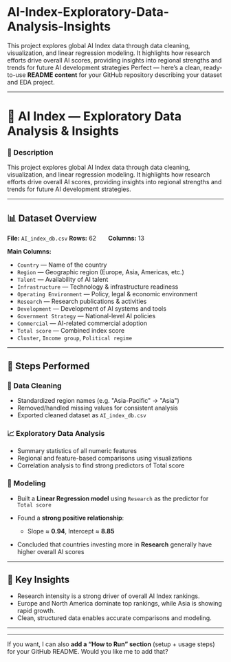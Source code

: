 # AI-Index-Exploratory-Data-Analysis-Insights
This project explores global AI Index data through data cleaning, visualization, and linear regression modeling. It highlights how research efforts drive overall AI scores, providing insights into regional strengths and trends for future AI development strategies
Perfect — here’s a clean, ready-to-use **README content** for your GitHub repository describing your dataset and EDA project.

---

# 📑 AI Index — Exploratory Data Analysis & Insights

### 📌 Description

This project explores global AI Index data through data cleaning, visualization, and linear regression modeling. It highlights how research efforts drive overall AI scores, providing insights into regional strengths and trends for future AI development strategies.

---

## 📊 Dataset Overview

**File:** `AI_index_db.csv`
**Rows:** 62  **Columns:** 13

**Main Columns:**

* `Country` — Name of the country
* `Region` — Geographic region (Europe, Asia, Americas, etc.)
* `Talent` — Availability of AI talent
* `Infrastructure` — Technology & infrastructure readiness
* `Operating Environment` — Policy, legal & economic environment
* `Research` — Research publications & activities
* `Development` — Development of AI systems and tools
* `Government Strategy` — National-level AI policies
* `Commercial` — AI-related commercial adoption
* `Total score` — Combined index score
* `Cluster`, `Income group`, `Political regime`

---

## 🧩 Steps Performed

### 🧹 Data Cleaning

* Standardized region names (e.g. "Asia-Pacific" → "Asia")
* Removed/handled missing values for consistent analysis
* Exported cleaned dataset as `AI_index_db.csv`

### 📈 Exploratory Data Analysis

* Summary statistics of all numeric features
* Regional and feature-based comparisons using visualizations
* Correlation analysis to find strong predictors of Total score

### 🤖 Modeling

* Built a **Linear Regression model** using `Research` as the predictor for `Total score`
* Found a **strong positive relationship**:

  * Slope ≈ **0.94**, Intercept ≈ **8.85**
* Concluded that countries investing more in **Research** generally have higher overall AI scores

---

## 📌 Key Insights

* Research intensity is a strong driver of overall AI Index rankings.
* Europe and North America dominate top rankings, while Asia is showing rapid growth.
* Clean, structured data enables accurate comparisons and modeling.

---





---

If you want, I can also **add a “How to Run” section** (setup + usage steps) for your GitHub README.
Would you like me to add that?
